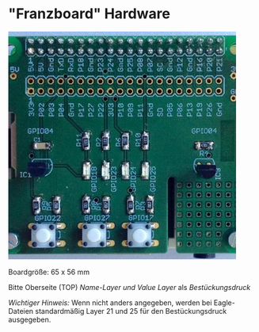 # "Franzboard" Hardware

![Board](board.jpg)

Boardgröße: 65 x 56 mm

Bitte Oberseite (TOP) *Name-Layer und Value Layer* als *Bestückungsdruck*

*Wichtiger Hinweis:* Wenn nicht anders angegeben, werden bei Eagle-Dateien
standardmäßig Layer 21 und 25 für den Bestückungsdruck ausgegeben.
